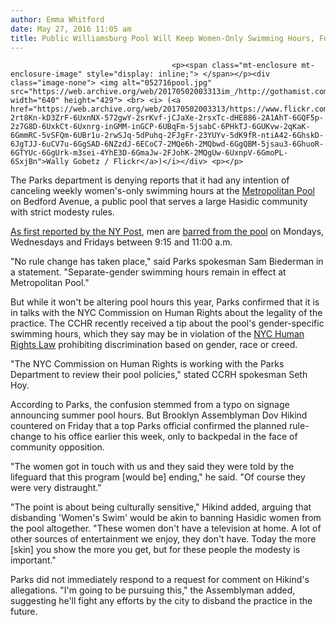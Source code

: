 ```yaml
---
author: Emma Whitford
date: May 27, 2016 11:05 am
title: Public Williamsburg Pool Will Keep Women-Only Swimming Hours, For Now
---
```


	
										<p><span class="mt-enclosure mt-enclosure-image" style="display: inline;"> </span></p><div class="image-none"> <img alt="052716pool.jpg" src="https://web.archive.org/web/20170502003313im_/http://gothamist.com/attachments/nyc_arts_john/052716pool.jpg" width="640" height="429"> <br> <i> (<a href="https://web.archive.org/web/20170502003313/https://www.flickr.com/photos/wallyg/944563255/in/photolist-2rt8Kn-kD3ZrF-6UxnNX-572gwY-2srKvf-jCJaXe-2rsxTc-dHE886-2A1AhT-6GQF5p-2z7G8D-6UxkCt-6Uxnrg-inGMM-inGCP-6UBqFm-5jsabC-6PHkTJ-6GUKvw-2qKaK-6GmmRC-5vSFQm-6UBr1u-2rwSJq-5dPuhq-2FJgFr-23YUYv-5dK9fR-ntiA42-6GhskD-6JgTJJ-6uCV7u-6GgSAD-6NZzdJ-6ECoC7-2MQe6h-2MQbwd-6GgQBM-5jsau3-6GhuoR-6GTYUc-6GgUrk-m3sei-4YhE3D-6GmaJw-2FJohK-2MQgUw-6UxnpV-6GmoPL-6SxjBn">Wally Gobetz / Flickr</a>)</i></div> <p></p>

<p>The Parks department is denying reports that it had any intention of canceling weekly women&apos;s-only swimming hours at the <a href="https://web.archive.org/web/20170502003313/https://www.nycgovparks.org/parks/B085/facilities/indoor-pools/metropolitan-pool">Metropolitan Pool</a> on Bedford Avenue, a public pool that serves a large Hasidic community with strict modesty rules. </p>

<p><a href="https://web.archive.org/web/20170502003313/http://nypost.com/2016/05/27/proposal-to-end-womens-only-pool-hours-nixed-after-backlash/">As first reported by the NY Post</a>, men are <a href="https://web.archive.org/web/20170502003313/https://www.nycgovparks.org/facilities/recreationcenters/B085/schedule#Pool">barred from the pool</a> on Mondays, Wednesdays and Fridays between 9:15 and 11:00 a.m.</p>

<p>&quot;No rule change has taken place,&quot; said Parks spokesman Sam Biederman in a statement. &quot;Separate-gender swimming hours remain in effect at Metropolitan Pool.&quot; </p>

<p>But while it won&apos;t be altering pool hours this year, Parks confirmed that it is in talks with the NYC Commission on Human Rights about the legality of the practice. The CCHR recently received a tip about the pool&apos;s gender-specific swimming hours, which they say may be in violation of the <a href="https://web.archive.org/web/20170502003313/http://www.nyc.gov/html/cchr/html/law/nyc-human-rights.shtml">NYC Human Rights Law</a> prohibiting discrimination based on gender, race or creed. </p>

<p>&quot;The NYC Commission on Human Rights is working with the Parks Department to review their pool policies,&quot; stated CCRH spokesman Seth Hoy.</p>

<p>According to Parks, the confusion stemmed from a typo on signage announcing summer pool hours. But Brooklyn Assemblyman Dov Hikind countered on Friday that a top Parks official confirmed the planned rule-change to his office earlier this week, only to backpedal in the face of community opposition. </p>

<p>&quot;The women got in touch with us and they said they were told by the lifeguard that this program [would be] ending,&quot; he said. &quot;Of course they were very distraught.&quot; </p>

<p>&quot;The point is about being culturally sensitive,&quot; Hikind added, arguing that disbanding &apos;Women&apos;s Swim&apos; would be akin to banning Hasidic women from the pool altogether. &quot;These women don&apos;t have a television at home. A lot of other sources of entertainment we enjoy, they don&apos;t have. Today the more [skin] you show the more you get, but for these people the modesty is important.&quot; </p>

<p>Parks did not immediately respond to a request for comment on Hikind&apos;s allegations. &quot;I&apos;m going to be pursuing this,&quot; the Assemblyman added, suggesting he&apos;ll fight any efforts by the city to disband the practice in the future.</p>					
										
									
				